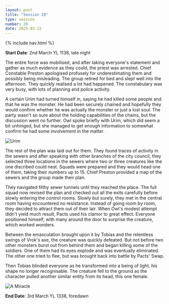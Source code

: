 ```yaml
---
layout: post
title: "Session 20"
type: session
number: 20
date: 2025-03-22
---
```


{% include nav.html %}

**Start Date**: 2nd March YL 1138, late night

The entire force was mobilised, and after taking everyone's statement and gather as much evidence as they could, the priest was arrested. Chief Constable Preston apologised profusely for underestimating them and possibly being misleading. The group retired for bed and slept well into the afternoon. They quickly realised a lot had happened. The constabulary was very busy, with lots of planning and police activity.

A certain Urim had turned himself in, saying he had killed some people and that he was the monster. He had been securely chained and hopefully they would confirm whether he was actually the monster or just a lost soul. The party wasn't so sure about the holding capabilities of the chains, but the discussion went no further. Owl spoke briefly with Urim, which did seem a bit unhinged, but she managed to get enough information to somewhat confirm he had some involvement in the matter.

![Urim](/session-reports/assets/images/art/urim.jpg)

The rest of the plan was laid out for them. They found traces of activity in the sewers and after speaking with other branches of the city council, they selected three locations in the sewers where two or three creatures like the one discribed could nest. Squads were prepared and they would head one of them, taking their numbers up to 15. Chief Preston provided a map of the sewers and the group made their plan.

They navigated filthy sewer tunnels until they reached the place. The full squad now revised the plan and checked out all the exits carefully before slowly entering the control rooms. Slowly but surely, they met in the central room having encountered no resistance. Instead of going room by room, they decided to attract them out of their lair. When Owl's modest attempt didn't yield much result, Pacts used his clamor to great effect. Everyone positioned himself, with many around the door to surprise the creature, which worked wonders.

Between the emasculation brought upon it by Tobias and the relentless swings of Vrok's axe, the creature was quickly defeated. But not before two other monsters burst out from behind them and began killing some of the soldiers. One of them had its eyes explode and was eventually eliminated. The other one tried to flee, but was brought back into battle by Pacts' Swap.

Then Tobias blinded everyone as he transformed into a being of light, his shape no longer recognisable. The creature fell to the ground as the character pulled another similar entity from its head, this one female.

![A Miracle](/session-reports/assets/images/art/miracle.jpg)

**End Date**: 3rd March YL 1338, foredawn